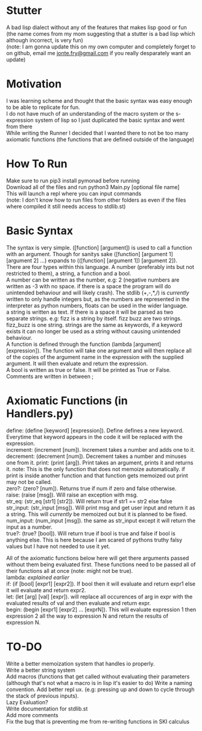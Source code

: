 # Stutter
A bad lisp dialect without any of the features that makes lisp good or fun                                 
(the name comes from my mom suggesting that a stutter is a bad lisp which although incorrect, is very fun)   
(note: I am gonna update this on my own computer and completely forget to on github, email me jonte.fry@gmail.com if you really desparately want an update)                            

# Motivation
I was learning scheme and thought that the basic syntax was easy enough to be able to replicate for fun.                            
I do not have much of an understanding of the macro system or the s-expression system of lisp so I just duplicated the basic syntax and went from there                         
While writing the Runner I decided that I wanted there to not be too many axiomatic functions (the functions that are defined outside of the language)                         

# How To Run
Make sure to run pip3 install pymonad before running                            
Download all of the files and run python3 Main.py \[optional file name\]                             
This will launch a repl where you can input commands                                   
(note: I don't know how to run files from other folders as even if the files where compiled it still needs access to stdlib.st)                        

# Basic Syntax
The syntax is very simple. (\[function\] \[argument\]) is used to call a function with an argument. 
Though for sanitys sake (\[function\] \[argument 1\] \[argument 2\] ...) expands to ((\[function\] \[argument 1\]) \[argument 2\]).                    
There are four types within this language. A number (preferably ints but not restricted to them), a string, a function and a bool.                  
A number can be written as the number, e.g: 2 (negative numbers are written as -3 with no space. if there is a space the program will do unintended behaviour and will likely crash). The stdlib (+,-,*,/) is *currently* written to only handle integers but, as the numbers are represented in the interpreter as python numbers, floats can be used in the wider language.                             
a string is written as text. If there is a space it will be parsed as two separate strings. e.g: fizz is a string by itself. fizz buzz are two strings. fizz_buzz is one string.
strings are the same as keywords, if a keyword exists it can no longer be used as a string without causing unintended behaviour.                            
A function is defined through the function (lambda \[argument\] \[expression\]). The function will take one argument and will then replace all of the copies of the argument name in the expression with the supplied argument. It will then evaluate and return the expression.         
A bool is written as true or false. It will be printed as True or False.                  
Comments are written in between ;                                      

# Axiomatic Functions (in Handlers.py)
define: (define \[keyword\] \[expression\]). Define defines a new keyword. Everytime that keyword appears in the code it will be replaced with the expression.                    
increment: (increment \[num\]). Increment takes a number and adds one to it.             
decrement: (decrement \[num\]). Decrement takes a number and minuses one from it. 
print: (print \[arg\]). Print takes an argument, prints it and returns it. note: This is the only function that does not memoize automatically. if print is inside another function and that function gets memoized out print may not be called.             
zero?: (zero? \[num\]). Returns true if num if zero and false otherwise.                  
raise: (raise \[msg\]). Will raise an exception with msg.                            
str_eq: (str_eq \[str1\] \[str2\]). Will return true if str1 == str2 else false                  
str_input: (str_input \[msg\]). Will print msg and get user input and return it as a string. This will *currently* be memoized out but it is planned to be fixed.                   
num_input: (num_input \[msg\]). the same as str_input except it will return the input as a number.                           
true?: (true? \[bool\]). Will return true if bool is true and false if bool is anything else. This is here because I am scared of pythons truthy falsy values but I have not needed to use it yet.                    
                                 
All of the axiomatic functions below here will get there arguments passed without them being evaluated first. These functions need to be passed all of their functions all at once (note: might not be true).                             
lambda: *explained earlier*                                 
if: (if \[bool\] \[expr1\] \[expr2\]). If bool then it will evaluate and return expr1 else it will evaluate and return expr2.                        
let: (let \[arg\] \[val\] \[expr\]). will replace all occurences of arg in expr with the evaluated results of val and then evaluate and return expr.                      
begin: (begin \[expr1\] \[expr2\] ... \[exprN\]). This will evaluate expression 1 then expression 2 all the way to expression N and return the results of expression N.                      
# TO-DO
Write a better memoization system that handles io properly.                 
Write a better string system                                
Add macros (functions that get called without evaluating their parameters (although that's not what a macro is in lisp it's easier to do)
Write a naming convention. 
Add better repl ux. (e.g: pressing up and down to cycle through the stack of previous inputs).                               
Lazy Evaluation?                     
Write documentation for stdlib.st                
Add more comments                            
Fix the bug that is preventing me from re-writing functions in SKI calculus                                
